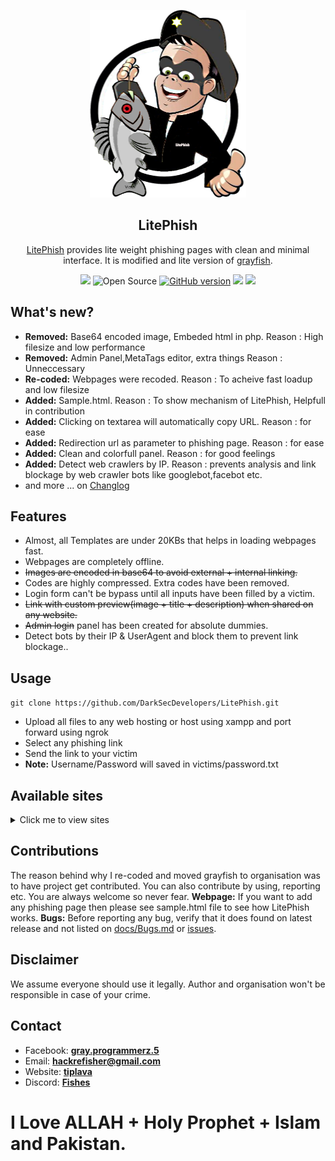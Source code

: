 <p align=center>
<img  width="250px" height="300px" src="logo.png"/><h2 align=center> LitePhish</h2><p align=center><a href=http://github.com/DarkSecDevelopers/LitePhish target=_blank>LitePhish</a> provides lite weight phishing pages with clean and minimal interface. It is modified and lite version of <a href=http://www.github.com/graysuit/grayfish target=_blank>grayfish</a>.</p></p>
<p align=center>  
<a href=https://discord.gg/Hu5XPGMTuk><img src="https://img.shields.io/discord/787203724975931413?style=for-the-badge&label=discord" /></a>
<img title="Open Source" src="https://img.shields.io/badge/Open%20Source-%E2%99%A5-red?style=for-the-badge" >
<a href=LICENSE><img title="GitHub version" src="https://img.shields.io/github/license/DarkSecDevelopers/LitePhish?style=for-the-badge" ></a>
<img src="https://img.shields.io/github/stars/DarkSecDevelopers/LitePhish?style=for-the-badge">  
<img src="https://img.shields.io/github/forks/DarkSecDevelopers/LitePhish?style=for-the-badge">
</p>  

## What's new?
- **Removed:** Base64 encoded image, Embeded html in php. Reason : High filesize and low performance 
- **Removed:** Admin Panel,MetaTags editor, extra things Reason : Unneccessary
- **Re-coded:** Webpages were recoded. Reason : To acheive fast loadup and low filesize 
- **Added:** Sample.html. Reason : To show mechanism of LitePhish, Helpfull in contribution
- **Added:** Clicking on textarea will automatically copy URL. Reason : for ease
- **Added:** Redirection url as parameter to phishing page. Reason : for ease
- **Added:** Clean and colorfull panel. Reason : for good feelings  
- **Added:** Detect web crawlers by IP. Reason : prevents analysis and link blockage by web crawler bots like googlebot,facebot etc.  
- and more ... on [Changlog](docs/Changlog.md)


## Features
- Almost, all Templates are under 20KBs that helps in loading webpages fast.
- Webpages are completely offline.
- <del>Images are encoded in base64 to avoid external + internal linking.</del>
- Codes are highly compressed. Extra codes have been removed.
- Login form can't be bypass until all inputs have been filled by a victim.
- <del>Link with custom preview(image + title + description) when shared on any website.</del>
- <del>Admin login</del> panel has been created for absolute dummies.
- Detect bots by their IP & UserAgent and block them to prevent link blockage..

## Usage
`git clone https://github.com/DarkSecDevelopers/LitePhish.git`
- Upload all files to any web hosting or host using xampp and port forward using ngrok
- Select any phishing link
- Send the link to your victim
- **Note:** Username/Password will saved in victims/password.txt


## Available sites
<details>
<summary>Click me to view sites</summary>
<ol>

- Dropbox
- Facebook_desktop_homepage
- Facebook_desktop_static
- Facebook_mobile + 2FA
- Facebook_mobile_fake_security
- Github
- Garena Free Fire
- Instagram
- Linkedin 
- Microsoft
- Netflix
- Paypal
- Protonmail
- Sample (meant for developers)
- Snapchat
- Tumblr
- Messenger
- Twitter_desktop
- Wordpress
- Yahoo

</ol></details>

## Contributions
The reason behind why I re-coded and moved grayfish to organisation was to have project get contributed. You can also contribute by using, reporting etc. You are always welcome so never fear. 
**Webpage:** If you want to add any phishing page then please see sample.html file to see how LitePhish works. 
**Bugs:** Before reporting any bug, verify that it does found on latest release and not listed on [docs/Bugs.md](Bugs) or [issues](issues).

## Disclaimer
We assume everyone should use it legally. Author and organisation won't be responsible in case of your crime.

## Contact
- Facebook: **[gray.programmerz.5](https://fb.com/messages/t/gray.programmerz.5)**
- Email: **[hackrefisher@gmail.com](mailto:hackrefisher@gmail.com)**
- Website: **[tiplava](http://tiplava.blogspot.com)**
- Discord: **[Fishes](https://discord.gg/Hu5XPGMTuk)**
# I Love ALLAH + Holy Prophet + Islam and Pakistan.
